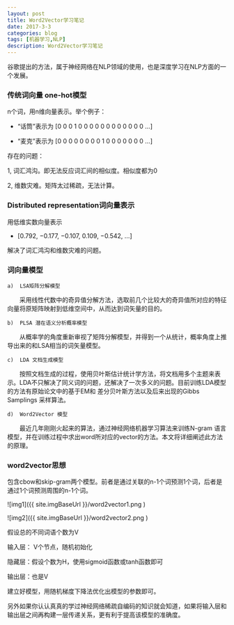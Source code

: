 ```yaml
---
layout: post
title: Word2Vector学习笔记
date: 2017-3-3
categories: blog
tags: [机器学习,NLP]
description: Word2Vector学习笔记 
---
```

谷歌提出的方法，属于神经网络在NLP领域的使用，也是深度学习在NLP方面的一个发展。

### 传统词向量 one-hot模型
n个词，用n维向量表示。举个例子：

- “话筒”表示为 [0 0 0 1 0 0 0 0 0 0 0 0 0 0 0 0 …]

- “麦克”表示为 [0 0 0 0 0 0 0 0 1 0 0 0 0 0 0 0 …]

存在的问题：

1, 词汇鸿沟。即无法反应词汇间的相似度。相似度都为0

2, 维数灾难。矩阵太过稀疏，无法计算。

### Distributed representation词向量表示

用低维实数向量表示

- [0.792, −0.177, −0.107, 0.109, −0.542, …]

解决了词汇鸿沟和维数灾难的问题。

### 词向量模型
    a)  LSA矩阵分解模型

　　采用线性代数中的奇异值分解方法，选取前几个比较大的奇异值所对应的特征向量将原矩阵映射到低维空间中，从而达到词矢量的目的。

    b)  PLSA 潜在语义分析概率模型

　　从概率学的角度重新审视了矩阵分解模型，并得到一个从统计，概率角度上推导出来的和LSA相当的词矢量模型。

    c)  LDA 文档生成模型

　　按照文档生成的过程，使用贝叶斯估计统计学方法，将文档用多个主题来表示。LDA不只解决了同义词的问题，还解决了一次多义的问题。目前训练LDA模型的方法有原始论文中的基于EM和 差分贝叶斯方法以及后来出现的Gibbs Samplings 采样算法。

    d)  Word2Vector 模型

　　最近几年刚刚火起来的算法，通过神经网络机器学习算法来训练N-gram 语言模型，并在训练过程中求出word所对应的vector的方法。本文将详细阐述此方法的原理。

### word2vector思想


包含cbow和skip-gram两个模型。前者是通过关联的n-1个词预测1个词，后者是通过1个词预测周围的n-1个词。

![img1]({{ site.imgBaseUrl }}/word2vector1.png )

![img2]({{ site.imgBaseUrl }}/word2vector2.png )

假设总的不同词语个数为V

输入层： V个节点，随机初始化

隐藏层：假设个数为H，使用sigmoid函数或tanh函数即可

输出层：也是V

建立好模型，用随机梯度下降法优化出模型的参数即可。

另外如果你认认真真的学过神经网络稀疏自编码的知识就会知道，如果将输入层和输出层之间再构建一层传递关系，更有利于提高该模型的准确度。


